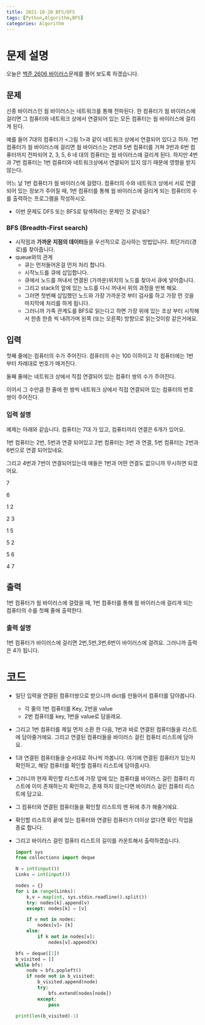 ```yaml
---
title: 2021-10-20 BFS/DFS
tags: [Python,Algorithm,BFS]
categories: Algorithm
---
```

# 문제 설명 

오늘은 [백준 2606 바이러스](https://www.acmicpc.net/problem/2606)문제를 풀어 보도록 하겠습니다. 


## 문제 


신종 바이러스인 웜 바이러스는 네트워크를 통해 전파된다. 한 컴퓨터가 웜 바이러스에 걸리면 그 컴퓨터와 네트워크 상에서 연결되어 있는 모든 컴퓨터는 웜 바이러스에 걸리게 된다.

예를 들어 7대의 컴퓨터가 <그림 1>과 같이 네트워크 상에서 연결되어 있다고 하자. 1번 컴퓨터가 웜 바이러스에 걸리면 웜 바이러스는 2번과 5번 컴퓨터를 거쳐 3번과 6번 컴퓨터까지 전파되어 2, 3, 5, 6 네 대의 컴퓨터는 웜 바이러스에 걸리게 된다. 하지만 4번과 7번 컴퓨터는 1번 컴퓨터와 네트워크상에서 연결되어 있지 않기 때문에 영향을 받지 않는다.



어느 날 1번 컴퓨터가 웜 바이러스에 걸렸다. 컴퓨터의 수와 네트워크 상에서 서로 연결되어 있는 정보가 주어질 때, 1번 컴퓨터를 통해 웜 바이러스에 걸리게 되는 컴퓨터의 수를 출력하는 프로그램을 작성하시오.

- 이번 문제도 DFS 또는 BFS로 탐색하라는 문제인 것 같네요? 

### BFS (Breadth-First search)
- 시작점과 **가까운 지점의 데이터**들을 우선적으로 검사하는 방법입니다. 최단거리(경로)를 찾아줍니다. 
- queue와의 관계 
    - 큐는 먼저들어온걸 먼저 처리 합니다. 
    - 시작노드를 큐에 삽입합니다. 
    - 큐에서 노드를 꺼내서 연결된 (가까운)위치의 노드를 찾아서 큐에 넣어줍니다. 
    - 그리고 stack의 앞에 있는 노드를 다시 꺼내서 위의 과정을 반복 해요. 
    - 그러면 첫번째 삽입했던 노드와 가장 가까운것 부터 검사를 하고 가장 먼 것을 마지막에 처리를 하게 됩니다. 
    - 그러니까 가족 관계도를 BFS로 읽는다고 하면 가장 위에 있는 조상 부터 시작해서 한층 한층 씩 내려가며 왼쪽 (또는 오른쪽) 방향으로 읽는것이랑 같은거에요. 


## 입력
첫째 줄에는 컴퓨터의 수가 주어진다. 컴퓨터의 수는 100 이하이고 각 컴퓨터에는 1번 부터 차례대로 번호가 매겨진다. 

둘째 줄에는 네트워크 상에서 직접 연결되어 있는 컴퓨터 쌍의 수가 주어진다. 

이어서 그 수만큼 한 줄에 한 쌍씩 네트워크 상에서 직접 연결되어 있는 컴퓨터의 번호 쌍이 주어진다.

### 입력 설명 
예제는 아래와 같습니다. 컴퓨터는 7대 가 있고, 컴퓨터끼리 연결은 6개가 있어요. 

1번 컴퓨터는 2번, 5번과 연결 되어있고 
2번 컴퓨터는 3번 과 연결, 
5번 컴퓨터는 2번과 6번으로 연결 되어있네요.

그리고 4번과 7번이 연결되어있는데 얘들은 1번과 어떤 연결도 없으니까 무시하면 되겠어요. 


7

6

1 2

2 3

1 5

5 2

5 6

4 7


## 출력
1번 컴퓨터가 웜 바이러스에 걸렸을 때, 1번 컴퓨터를 통해 웜 바이러스에 걸리게 되는 컴퓨터의 수를 첫째 줄에 출력한다.
### 출력 설명
1번 컴퓨터가 바이러스에 걸리면 2번,5번,3번,6번이 바이러스에 걸려요. 그러니까 출력은 4가 됩니다. 

# 코드 

- 일단 입력을 연결된 컴퓨터쌍으로 받으니까 dict를 만들어서 컴퓨터를 담아봅니다. 
    - 각 줄의 1번 컴퓨터를 Key, 2번을 value 
    - 2번 컴퓨터를 key, 1번을 value로 담을래요. 

- 그리고 1번 컴퓨터를 제일 먼저 소환 한 다음, 
1번과 바로 연결된 컴퓨터들을 리스트에 담아줄거에요. 그리고 연결된 컴퓨터들을 바이러스 걸린 컴퓨터 리스트에 담아요. 

- 1과 연결된 컴퓨터들을 순서대로 하나씩 까봅니다. 여기에 연결된 컴퓨터가 있는지 확인하고, 해당 컴퓨터를 확인할 컴퓨터 리스트에 담아줍시다. 
 - 그러니까 현재 확인할 리스트에 가장 앞에 있는 컴퓨터를 바이러스 걸린 컴퓨터 리스트에 이미 존재하는지 확인하고, 존재 하지 않는다면 바이러스 걸린 컴퓨터 리스트에 담고요. 
- 그 컴퓨터와 연결된 컴퓨터들을 확인할 리스트의 맨 뒤에 추가 해줄거에요.
- 확인할 리스트의 끝에 있는 컴퓨터와 연결된 컴퓨터가 더이상 없다면 확인 작업을 종료 합니다. 
- 그리고 바이러스 걸린 컴퓨터 리스트의 길이를 카운트해서 출력하겠습니다. 

    ```python
    import sys
    from collections import deque

    N = int(input())
    Links = int(input())

    nodes = {}
    for i in range(Links):
        k,v = map(int, sys.stdin.readline().split())
        try: nodes[k].append(v)
        except: nodes[k] = [v]

        if v not in nodes:
            nodes[v]= [k]
        else:
            if k not in nodes[v]:
                nodes[v].append(k)

    bfs = deque([1])
    b_visited = []
    while bfs:
        node = bfs.popleft()
        if node not in b_visited:
            b_visited.append(node)
            try:
                bfs.extend(nodes[node])
            except:
                pass

    print(len(b_visited)-1)

    ```
